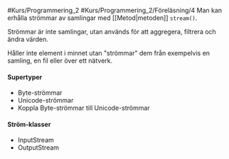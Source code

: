 #Kurs/Programmering_2 #Kurs/Programmering_2/Föreläsning/4
Man kan erhålla strömmar av samlingar med [[Metod|metoden]] `stream()`.

Strömmar är inte samlingar, utan används för att aggregera, filtrera och ändra värden.

Håller inte element i minnet utan "strömmar" dem från exempelvis en samling, en fil eller över ett nätverk.

#### Supertyper
- Byte-strömmar
- Unicode-strömmar
- Koppla Byte-strömmar till Unicode-strömmar

#### Ström-klasser
- InputStream
- OutputStream